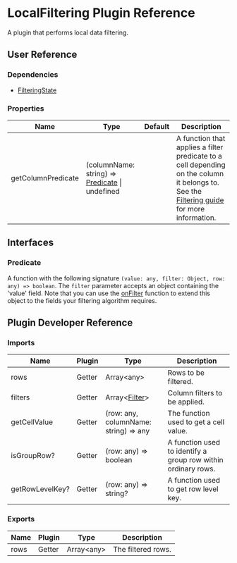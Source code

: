 # LocalFiltering Plugin Reference

A plugin that performs local data filtering.

## User Reference

### Dependencies

- [FilteringState](filtering-state.md)

### Properties

Name | Type | Default | Description
-----|------|---------|------------
getColumnPredicate | (columnName: string) => [Predicate](#predicate) &#124; undefined | | A function that applies a filter predicate to a cell depending on the column it belongs to. See the [Filtering guide](../guides/filtering.md#using-custom-filtering-algorithm) for more information.

## Interfaces

### <a name="predicate"></a>Predicate

A function with the following signature `(value: any, filter: Object, row: any) => boolean`. The `filter` parameter accepts an object containing the 'value' field. Note that you can use the [onFilter](table-filter-row.md#tablefiltercellprop) function to extend this object to the fields your filtering algorithm requires.

## Plugin Developer Reference

### Imports

Name | Plugin | Type | Description
-----|--------|------|------------
rows | Getter | Array&lt;any&gt; | Rows to be filtered.
filters | Getter | Array&lt;[Filter](filtering-state.md#filter)&gt; | Column filters to be applied.
getCellValue | Getter | (row: any, columnName: string) => any | The function used to get a cell value.
isGroupRow? | Getter | (row: any) => boolean | A function used to identify a group row within ordinary rows.
getRowLevelKey? | Getter | (row: any) => string? | A function used to get row level key.

### Exports

Name | Plugin | Type | Description
-----|--------|------|------------
rows | Getter | Array&lt;any&gt; | The filtered rows.
